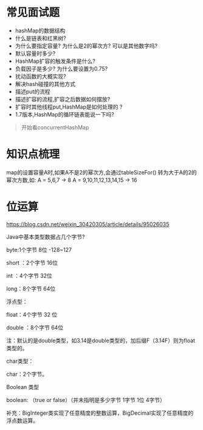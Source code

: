 # 常见面试题
- hashMap的数据结构
- 什么是链表和红黑树?
- 为什么要指定容量? 为什么是2的幂次方? 可以是其他数字吗?
- 默认容量时多少?
- HashMap扩容的触发条件是什么?
- 负载因子是多少? 为什么要设置为0.75?
- 扰动函数的大概实现?
- 解决hash碰撞的其他方式
- 描述put的流程
- 描述扩容的流程,扩容之后数据如何摆放?
- 扩容时其他线程put,HashMap是如何处理的 ?
- 1.7版本,HashMap的循环链表能说一下吗?
> 开始看concurrentHashMap


# 知识点梳理
map的设置容量A时,如果A不是2的幂次方,会通过tableSizeFor() 转为大于A的2的幂次方数,如:
A = 5,6,7  -> 8
A = 9,10,11,12,13,14,15 -> 16



# 位运算
https://blog.csdn.net/weixin_30420305/article/details/95026035


Java中基本类型数据占几个字节?

byte:1个字节 8位 -128~127

short ：2个字节 16位

int ：4个字节 32位

long：8个字节 64位

浮点型：

float：4个字节 32 位

double ：8个字节 64位

注：默认的是double类型，如3.14是double类型的，加后缀F（3.14F）则为float类型的。

char类型：

char：2个字节。

Boolean 类型

boolean: （true or false）（并未指明是多少字节  1字节  1位 4字节）

补充：BigInteger类实现了任意精度的整数运算，BigDecimal实现了任意精度的浮点数运算。



